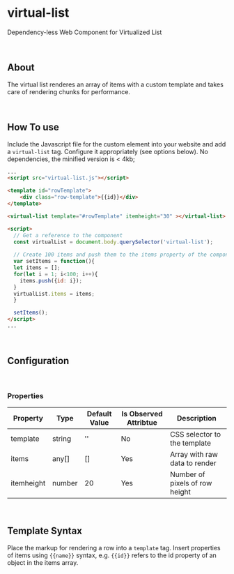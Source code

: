 # virtual-list
Dependency-less Web Component for Virtualized List

&nbsp;
## About
The virtual list renderes an array of items with a custom template and takes care of rendering chunks for performance.

&nbsp;
## How To use
Include the Javascript file for the custom element into your website and add a `virtual-list` tag. Configure it appropriately (see options below). No dependencies, the minified version is &lt; 4kb;

```html
...
<script src="virtual-list.js"></script>

<template id="rowTemplate">
    <div class="row-template">{{id}}</div>
</template>

<virtual-list template="#rowTemplate" itemheight="30" ></virtual-list>

<script>
  // Get a reference to the component
  const virtualList = document.body.querySelector('virtual-list');
  
  // Create 100 items and push them to the items property of the component
  var setItems = function(){
  let items = [];
  for(let i = 1; i<100; i++){
    items.push({id: i});
  }
  virtualList.items = items;
  }

  setItems();
</script>
...
```

&nbsp;
## Configuration

&nbsp;
### Properties

Property               | Type | Default Value | Is Observed Attribtue | Description
----------------------- | ----| ---------------- | --------------------- | -----------------------------------
template | string | '' | No | CSS selector to the template
items | any[] | [] | Yes | Array with raw data to render
itemheight | number | 20 | Yes | Number of pixels of row height

&nbsp;
## Template Syntax
Place the markup for rendering a row into a `template` tag. Insert properties of items using `{{name}}` syntax, e.g. `{{id}}` refers to the id property of an object in the items array. 